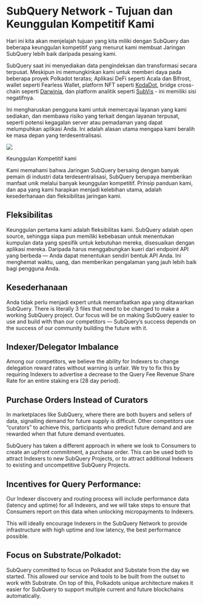 # SubQuery Network - Tujuan dan Keunggulan Kompetitif Kami

Hari ini kita akan menjelajah tujuan yang kita miliki dengan SubQuery dan beberapa keunggulan kompetitif yang menurut kami membuat Jaringan SubQuery lebih baik daripada pesaing kami.

SubQuery saat ini menyediakan data pengindeksan dan transformasi secara terpusat. Meskipun ini memungkinkan kami untuk memberi daya pada beberapa proyek Polkadot teratas; Aplikasi DeFi seperti Acala dan Bifrost, wallet seperti Fearless Wallet, platform NFT seperti [KodaDot](https://kodadot.xyz/), bridge cross-chain seperti [Darwinia](https://explorer.subquery.network/subquery/darwinia-network/darwinia), dan platform analitik seperti [SubVis](https://subvis.io/) - ini memiliki sisi negatifnya.

Ini mengharuskan pengguna kami untuk memercayai layanan yang kami sediakan, dan membawa risiko yang terkait dengan layanan terpusat, seperti potensi kegagalan server atau pemadaman yang dapat melumpuhkan aplikasi Anda. Ini adalah alasan utama mengapa kami beralih ke masa depan yang terdesentralisasi.

![](https://miro.medium.com/max/868/1*CPksnN9_jyMGQ0sSbiJvDQ.png)

Keunggulan Kompetitif kami

Kami memahami bahwa Jaringan SubQuery bersaing dengan banyak pemain di industri data terdesentralisasi, SubQuery berupaya memberikan manfaat unik melalui banyak keunggulan kompetitif. Prinsip panduan kami, dan apa yang kami harapkan menjadi kelebihan utama, adalah kesederhanaan dan fleksibilitas jaringan kami.

## Fleksibilitas

Keunggulan pertama kami adalah fleksibilitas kami. SubQuery adalah open source, sehingga siapa pun memiliki kebebasan untuk menentukan kumpulan data yang spesifik untuk kebutuhan mereka, disesuaikan dengan aplikasi mereka. Daripada harus menggabungkan kueri dari endpoint API yang berbeda — Anda dapat menentukan sendiri bentuk API Anda. Ini menghemat waktu, uang, dan memberikan pengalaman yang jauh lebih baik bagi pengguna Anda.

## Kesederhanaan

Anda tidak perlu menjadi expert untuk memanfaatkan apa yang ditawarkan SubQuery. There is literally 3 files that need to be changed to make a working SubQuery project. Our focus will be on making SubQuery easier to use and build with than our competitors — SubQuery’s success depends on the success of our community building the future with it.

## Indexer/Delegator Imbalance

Among our competitors, we believe the ability for Indexers to change delegation reward rates without warning is unfair. We try to fix this by requiring Indexers to advertise a decrease to the Query Fee Revenue Share Rate for an entire staking era (28 day period).

## Purchase Orders Instead of Curators

In marketplaces like SubQuery, where there are both buyers and sellers of data, signalling demand for future supply is difficult. Other competitors use “curators” to achieve this, participants who predict future demand and are rewarded when that future demand eventuates.

SubQuery has taken a different approach in where we look to Consumers to create an upfront commitment, a purchase order. This can be used both to attract Indexers to new SubQuery Projects, or to attract additional Indexers to existing and uncompetitive SubQuery Projects.

## Incentives for Query Performance:

Our Indexer discovery and routing process will include performance data (latency and uptime) for all Indexers, and we will take steps to ensure that Consumers report on this data when unlocking micropayments to Indexers.

This will ideally encourage Indexers in the SubQuery Network to provide infrastructure with high uptime and low latency, the best performance possible.

## Focus on Substrate/Polkadot:

SubQuery committed to focus on Polkadot and Substate from the day we started. This allowed our service and tools to be built from the outset to work with Substrate. On top of this, Polkadots unique architecture makes it easier for SubQuery to support multiple current and future blockchains automatically.